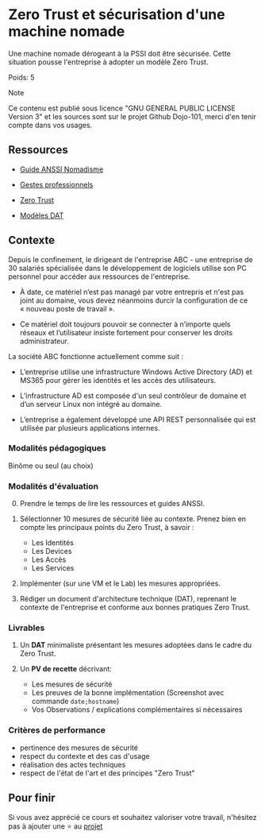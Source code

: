 # Zero Trust et sécurisation d'une machine nomade

Une machine nomade dérogeant à la PSSI doit être sécurisée. Cette situation pousse l'entreprise à adopter un modèle Zero Trust.

Poids: 5

> [!NOTE]
> Ce contenu est publié sous licence "GNU GENERAL PUBLIC LICENSE Version 3" et les sources sont sur le projet Github Dojo-101, merci d'en tenir compte dans vos usages.

## Ressources

* [Guide ANSSI Nomadisme](https://cyber.gouv.fr/publications)

* [Gestes professionnels](https://github.com/Aif4thah/Dojo-101)

* [Zero Trust](https://cyber.gouv.fr/publications/le-modele-zero-trust)

* [Modèles DAT](https://github.com/bflorat/modele-da)

## Contexte

Depuis le confinement, le dirigeant de l'entreprise ABC - une entreprise de 30 salariés spécialisée dans le développement de logiciels utilise son PC personnel pour accéder aux ressources de l'entreprise. 

* À date, ce matériel n’est pas managé par votre entrepris et n'est pas joint au domaine, vous devez néanmoins durcir la configuration de ce « nouveau poste de travail ».

* Ce matériel doit toujours pouvoir se connecter à n’importe quels réseaux et l’utilisateur insiste fortement pour conserver les droits administrateur.

La société ABC fonctionne actuellement comme suit : 

* L’entreprise utilise une infrastructure Windows Active Directory (AD) et MS365 pour gérer les identités et les accès des utilisateurs.

* L’infrastructure AD est composée d'un seul contrôleur de domaine et d’un serveur Linux non intégré au domaine.

* L’entreprise a également développé une API REST personnalisée qui est utilisée par plusieurs applications internes.

### Modalités pédagogiques

Binôme ou seul (au choix)

### Modalités d'évaluation

0. Prendre le temps de lire les ressources et guides ANSSI.

1. Sélectionner 10 mesures de sécurité liée au contexte. Prenez bien en compte les principaux points du Zero Trust, à savoir :

    * Les Identités
    * Les Devices
    * Les Accès
    * Les Services

2. Implémenter (sur une VM et le Lab) les mesures appropriées.

3. Rédiger un document d'architecture technique (DAT), reprenant le contexte de l'entreprise et conforme aux bonnes pratiques Zero Trust.

### Livrables

1. Un **DAT** minimaliste présentant les mesures adoptées dans le cadre du Zero Trust. 

2. Un **PV de recette** décrivant:

    * Les mesures de sécurité
    * Les preuves de la bonne implémentation (Screenshot avec commande `date;hostname`)
    * Vos Observations / explications complémentaires si nécessaires

### Critères de performance

* pertinence des mesures de sécurité
* respect du contexte et des cas d'usage
* réalisation des actes techniques
* respect de l'état de l'art et des principes "Zero Trust"

## Pour finir

Si vous avez apprécié ce cours et souhaitez valoriser votre travail, n'hésitez pas à ajouter une ⭐ au [projet](https://github.com/Aif4thah/Dojo-101)
